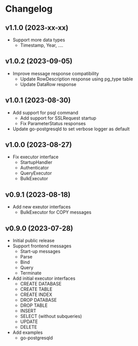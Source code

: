# Changelog

## v1.1.0 (2023-xx-xx)
- Support more data types
  - Timestamp, Year, .... 

## v1.0.2 (2023-09-05)
- Improve message response compatibility
  -  Update RowDescription response using pg_type table
  -  Update DataRow response

## v1.0.1 (2023-08-30)
- Add support for psql command
  - Add support for SSLRequest startup
  - Fix ParameterStatus responses
- Update go-postgresqld to set verbose logger as default

## v1.0.0 (2023-08-27)
- Fix executor interface
  - StartupHandler
  - Authenticator
  - QueryExecutor
  - BulkExecutor

## v0.9.1 (2023-08-18)
- Add new exeutor interfaces
  - BulkExecutor for COPY messages

## v0.9.0 (2023-07-28)
- Initial public release  
- Support frontend messages
  - Start-up messages
  - Parse
  - Bind
  - Query
  - Terminate
- Add initial executor interfaces
  - CREATE DATABASE
  - CREATE TABLE
  - CREATE INDEX
  - DROP DATABASE
  - DROP TABLE
  - INSERT
  - SELECT (without subqueries)
  - UPDATE
  - DELETE
- Add examples
  - go-postgresqld